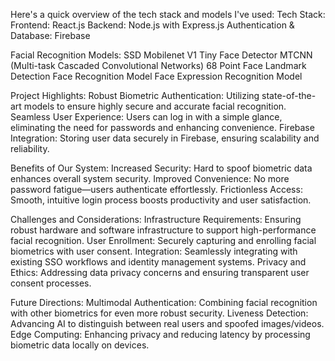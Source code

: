 Here's a quick overview of the tech stack and models I've used:
Tech Stack:
Frontend: React.js
Backend: Node.js with Express.js
Authentication & Database: Firebase

Facial Recognition Models:
SSD Mobilenet V1
Tiny Face Detector
MTCNN (Multi-task Cascaded Convolutional Networks)
68 Point Face Landmark Detection
Face Recognition Model
Face Expression Recognition Model

Project Highlights:
Robust Biometric Authentication: Utilizing state-of-the-art models to ensure highly secure and accurate facial recognition.
Seamless User Experience: Users can log in with a simple glance, eliminating the need for passwords and enhancing convenience.
Firebase Integration: Storing user data securely in Firebase, ensuring scalability and reliability.

Benefits of Our System:
Increased Security: Hard to spoof biometric data enhances overall system security.
Improved Convenience: No more password fatigue—users authenticate effortlessly.
Frictionless Access: Smooth, intuitive login process boosts productivity and user satisfaction.

Challenges and Considerations:
Infrastructure Requirements: Ensuring robust hardware and software infrastructure to support high-performance facial recognition.
User Enrollment: Securely capturing and enrolling facial biometrics with user consent.
Integration: Seamlessly integrating with existing SSO workflows and identity management systems.
Privacy and Ethics: Addressing data privacy concerns and ensuring transparent user consent processes.

Future Directions:
Multimodal Authentication: Combining facial recognition with other biometrics for even more robust security.
Liveness Detection: Advancing AI to distinguish between real users and spoofed images/videos.
Edge Computing: Enhancing privacy and reducing latency by processing biometric data locally on devices.

